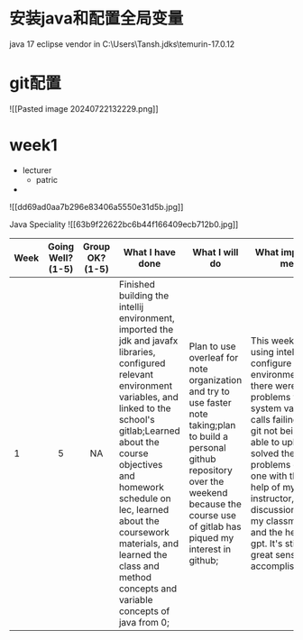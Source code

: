 # 安装java和配置全局变量
java 17
eclipse vendor
in
C:\Users\Tansh\.jdks\temurin-17.0.12

# git配置

![[Pasted image 20240722132229.png]]

	
# week1
- lecturer
	- patric
- 
![[dd69ad0aa7b296e83406a5550e31d5b.jpg]]

Java Speciality
![[63b9f22622bc6b44f166409ecb712b0.jpg]]





  
| Week | Going Well? (1-5) | Group OK? (1-5) | What I have done                                                                                                                                                                                                                                                                                                                                          | What I will do                                                                                                                                                                                              | What impedes me                                                                                                                                                                                                                                                                                                            |     |     |
| ---- | :---------------: | :-------------: | --------------------------------------------------------------------------------------------------------------------------------------------------------------------------------------------------------------------------------------------------------------------------------------------------------------------------------------------------------- | ----------------------------------------------------------------------------------------------------------------------------------------------------------------------------------------------------------- | -------------------------------------------------------------------------------------------------------------------------------------------------------------------------------------------------------------------------------------------------------------------------------------------------------------------------- | --- | --- |
| 1    |         5         |       NA        | Finished building the intellij environment, imported the jdk and javafx libraries, configured relevant environment variables, and linked to the school's gitlab;Learned about the course objectives and homework schedule on lec, learned about the coursework materials, and learned the class and method concepts and variable concepts of java from 0; | Plan to use overleaf for note organization and try to use faster note taking;plan to build a personal github repository over the weekend because the course use of gitlab has piqued my interest in github; | This week, when using intellij to configure the environment, there were problems with system variable calls failing and git not being able to upload. I solved the problems one by one with the help of my lab instructor, discussions with my classmates and the help of gpt. It's still a great sense of accomplishment. |     |     |














































